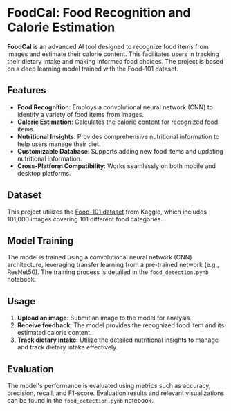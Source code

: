 # FoodCal: Food Recognition and Calorie Estimation

**FoodCal** is an advanced AI tool designed to recognize food items from images and estimate their calorie content. This facilitates users in tracking their dietary intake and making informed food choices. The project is based on a deep learning model trained with the Food-101 dataset.

## Features

- **Food Recognition**: Employs a convolutional neural network (CNN) to identify a variety of food items from images.
- **Calorie Estimation**: Calculates the calorie content for recognized food items.
- **Nutritional Insights**: Provides comprehensive nutritional information to help users manage their diet.
- **Customizable Database**: Supports adding new food items and updating nutritional information.
- **Cross-Platform Compatibility**: Works seamlessly on both mobile and desktop platforms.

## Dataset

This project utilizes the [Food-101 dataset](https://www.kaggle.com/dansbecker/food-101) from Kaggle, which includes 101,000 images covering 101 different food categories.


## Model Training

The model is trained using a convolutional neural network (CNN) architecture, leveraging transfer learning from a pre-trained network (e.g., ResNet50). The training process is detailed in the `food_detection.pynb` notebook.

## Usage

1. **Upload an image**: Submit an image to the model for analysis.
2. **Receive feedback**: The model provides the recognized food item and its estimated calorie content.
3. **Track dietary intake**: Utilize the detailed nutritional insights to manage and track dietary intake effectively.

## Evaluation

The model's performance is evaluated using metrics such as accuracy, precision, recall, and F1-score. Evaluation results and relevant visualizations can be found in the `food_detection.pynb` notebook.

